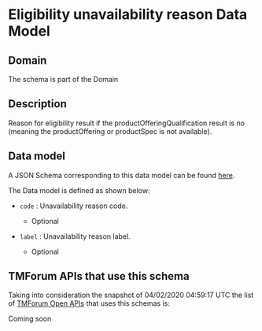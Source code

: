 # Eligibility unavailability reason Data Model

## Domain

The  schema is part of the  Domain

## Description

Reason for eligibility result if the productOfferingQualification result is no (meaning the productOffering or productSpec is not available).

## Data model

A JSON Schema corresponding to this data model can be found
[here](https://github.com/tmforum-rand/schemas/blob/candidates/Product/EligibilityUnavailabilityReason.schema.json).

The Data model is defined as shown below:

- `code` : Unavailability reason code.

  - Optional


- `label` : Unavailability reason label.

  - Optional






## TMForum APIs that use this schema

Taking into consideration the snapshot of 04/02/2020 04:59:17 UTC the list of [TMForum Open APIs](https://www.tmforum.org/open-apis/) that uses this schemas is:

Coming soon